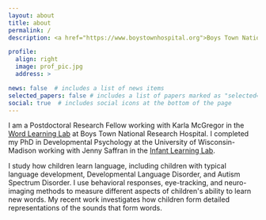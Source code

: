 ```yaml
---
layout: about
title: about
permalink: /
description: <a href="https://www.boystownhospital.org">Boys Town National Research Hospital</a>

profile:
  align: right
  image: prof_pic.jpg
  address: >

news: false  # includes a list of news items
selected_papers: false # includes a list of papers marked as "selected={true}"
social: true  # includes social icons at the bottom of the page
---
```


I am a Postdoctoral Research Fellow working with Karla McGregor in the <a href="https://www.boystownhospital.org/research/speech-language/word-learning">Word Learning Lab</a> at Boys Town National Research Hospital. I completed my PhD in Developmental Psychology at the University of Wisconsin-Madison working with Jenny Saffran in the <a href="https://infantlearning.waisman.wisc.edu/" target="\_blank">Infant Learning Lab</a>.

I study how children learn language, including children with typical language development, Developmental Language Disorder, and Autism Spectrum Disorder. I use behavioral responses, eye-tracking, and neuro-imaging methods to measure different aspects of children's ability to learn new words. My recent work investigates how children form detailed representations of the sounds that form words.
